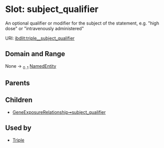 
# Slot: subject_qualifier


An optional qualifier or modifier for the subject of the statement, e.g. "high dose" or "intravenously administered"

URI: [ibdlit:triple__subject_qualifier](http://w3id.org/ontogpt/ibd_literature/triple__subject_qualifier)


## Domain and Range

None &#8594;  <sub>0..1</sub> [NamedEntity](NamedEntity.md)

## Parents


## Children

 *  [GeneExposureRelationship➞subject_qualifier](GeneExposureRelationship_subject_qualifier.md)

## Used by

 * [Triple](Triple.md)
